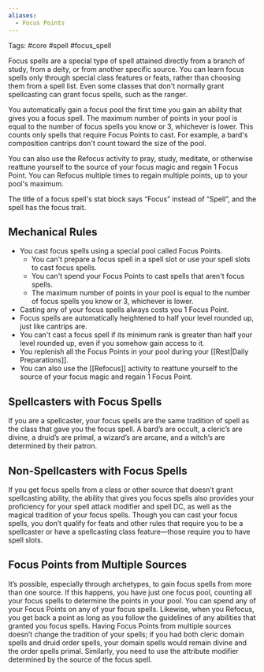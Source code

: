 ```yaml
---
aliases:
  - Focus Points
---
```

Tags: #core #spell #focus_spell

Focus spells are a special type of spell attained directly from a branch of study, from a deity, or from another specific source. You can learn focus spells only through special class features or feats, rather than choosing them from a spell list. Even some classes that don't normally grant spellcasting can grant focus spells, such as the ranger. 

 You automatically gain a focus pool the first time you gain an ability that gives you a focus spell. The maximum number of points in your pool is equal to the number of focus spells you know or 3, whichever is lower. This counts only spells that require Focus Points to cast. For example, a bard's composition cantrips don't count toward the size of the pool.  
  
 You can also use the Refocus activity to pray, study, meditate, or otherwise reattune yourself to the source of your focus magic and regain 1 Focus Point. You can Refocus multiple times to regain multiple points, up to your pool's maximum.  

The title of a focus spell's stat block says “Focus” instead of “Spell”, and the spell has the focus trait.    


## Mechanical Rules

- You cast focus spells using a special pool called Focus Points.
	- You can't prepare a focus spell in a spell slot or use your spell slots to cast focus spells.
	- You can't spend your Focus Points to cast spells that aren't focus spells.
	- The maximum number of points in your pool is equal to the number of focus spells you know or 3, whichever is lower. 
- Casting any of your focus spells always costs you 1 Focus Point.
- Focus spells are automatically heightened to half your level rounded up, just like cantrips are.
- You can't cast a focus spell if its minimum rank is greater than half your level rounded up, even if you somehow gain access to it.
- You replenish all the Focus Points in your pool during your [[Rest|Daily Preparations]].
- You can also use the [[Refocus]] activity to reattune yourself to the source of your focus magic and regain 1 Focus Point. 

## Spellcasters with Focus Spells

If you are a spellcaster, your focus spells are the same tradition of spell as the class that gave you the focus spell. A bard’s are occult, a cleric’s are divine, a druid’s are primal, a wizard’s are arcane, and a witch’s are determined by their patron.  

## Non-Spellcasters with Focus Spells

If you get focus spells from a class or other source that doesn’t grant spellcasting ability, the ability that gives you focus spells also provides your proficiency for your spell attack modifier and spell DC, as well as the magical tradition of your focus spells. Though you can cast your focus spells, you don’t qualify for feats and other rules that require you to be a spellcaster or have a spellcasting class feature—those require you to have spell slots.  

## Focus Points from Multiple Sources

It’s possible, especially through archetypes, to gain focus spells from more than one source. If this happens, you have just one focus pool, counting all your focus spells to determine the points in your pool. You can spend any of your Focus Points on any of your focus spells. Likewise, when you Refocus, you get back a point as long as you follow the guidelines of any abilities that granted you focus spells. Having Focus Points from multiple sources doesn’t change the tradition of your spells; if you had both cleric domain spells and druid order spells, your domain spells would remain divine and the order spells primal. Similarly, you need to use the attribute modifier determined by the source of the focus spell.